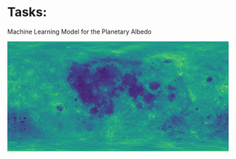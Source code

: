 # Tasks:
Machine Learning Model for the Planetary Albedo 

![Lunar](images/Lunar_Albedo/complete_albedo.png)
